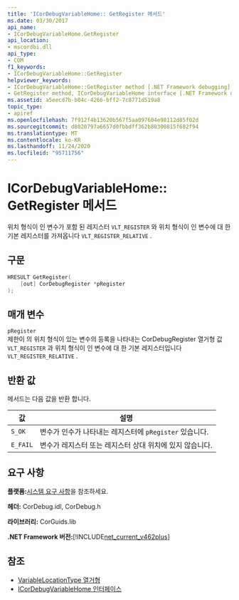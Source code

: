 ```yaml
---
title: 'ICorDebugVariableHome:: GetRegister 메서드'
ms.date: 03/30/2017
api_name:
- ICorDebugVariableHome.GetRegister
api_location:
- mscordbi.dll
api_type:
- COM
f1_keywords:
- ICorDebugVariableHome::GetRegister
helpviewer_keywords:
- ICorDebugVariableHome::GetRegister method [.NET Framework debugging]
- GetRegister method, ICorDebugVariableHome interface [.NET Framework debugging]
ms.assetid: a5eecd7b-b04c-4266-bff2-7c8771d519a8
topic_type:
- apiref
ms.openlocfilehash: 7f912f4b13620b567f5aa097604e98112d85f02d
ms.sourcegitcommit: d8020797a6657d0fbbdff362b80300815f682f94
ms.translationtype: MT
ms.contentlocale: ko-KR
ms.lasthandoff: 11/24/2020
ms.locfileid: "95711756"
---
```

# <a name="icordebugvariablehomegetregister-method"></a>ICorDebugVariableHome:: GetRegister 메서드

위치 형식이 인 변수가 포함 된 레지스터 `VLT_REGISTER` 와 위치 형식이 인 변수에 대 한 기본 레지스터를 가져옵니다 `VLT_REGISTER_RELATIVE` .  
  
## <a name="syntax"></a>구문  
  
```cpp  
HRESULT GetRegister(  
    [out] CorDebugRegister *pRegister  
);  
```  
  
## <a name="parameters"></a>매개 변수  

 `pRegister`  
 제한이 의 위치 형식이 있는 변수의 등록을 나타내는 CorDebugRegister 열거형 값 `VLT_REGISTER` 과 위치 형식이 인 변수에 대 한 기본 레지스터입니다 `VLT_REGISTER_RELATIVE` .  
  
## <a name="return-value"></a>반환 값  

 메서드는 다음 값을 반환 합니다.  
  
|값|설명|  
|-----------|-----------------|  
|`S_OK`|변수가 인수가 나타내는 레지스터에 `pRegister` 있습니다.|  
|`E_FAIL`|변수가 레지스터 또는 레지스터 상대 위치에 있지 않습니다.|  
  
## <a name="requirements"></a>요구 사항  

 **플랫폼:**[시스템 요구 사항](../../get-started/system-requirements.md)을 참조하세요.  
  
 **헤더:** CorDebug.idl, CorDebug.h  
  
 **라이브러리:** CorGuids.lib  
  
 **.NET Framework 버전:**[!INCLUDE[net_current_v462plus](../../../../includes/net-current-v462plus-md.md)]  
  
## <a name="see-also"></a>참조

- [VariableLocationType 열거형](variablelocationtype-enumeration.md)
- [ICorDebugVariableHome 인터페이스](icordebugvariablehome-interface.md)
